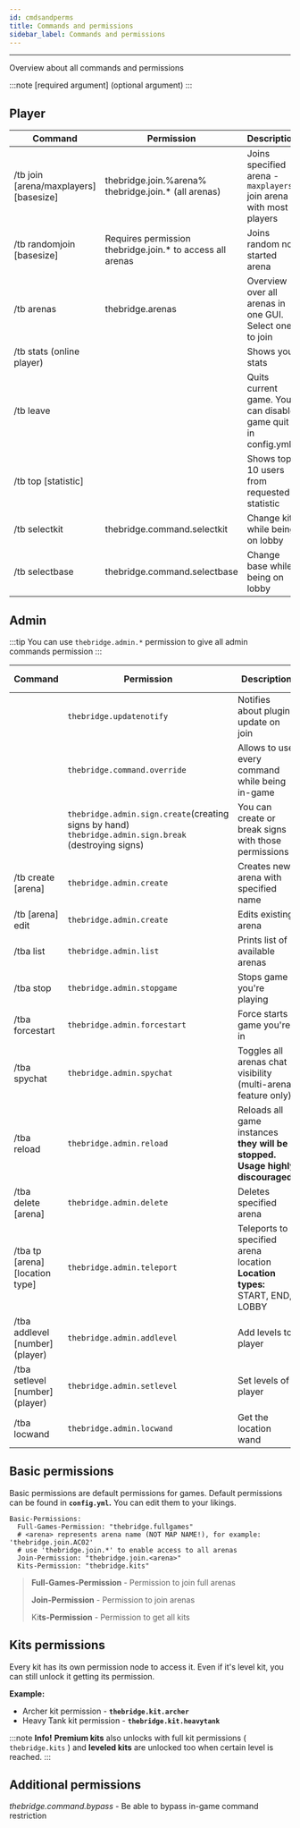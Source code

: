 ```yaml
---
id: cmdsandperms
title: Commands and permissions
sidebar_label: Commands and permissions
---
```

---
Overview about all commands and permissions




:::note
\[required argument\] \(optional argument\)
:::

## Player

| Command                   | Permission                                                | Description                                                 |
|---------------------------|-----------------------------------------------------------|-------------------------------------------------------------|
| /tb join [arena/maxplayers] [basesize]         | thebridge.join.%arena% thebridge.join.* (all arenas)      | Joins specified arena - `maxplayers` join arena with most players                                     |
| /tb randomjoin [basesize]           | Requires permission thebridge.join.* to access all arenas | Joins random not started arena                              |
| /tb arenas                | thebridge.arenas                                          | Overview over all arenas in one GUI. Select one to join     |
| /tb stats (online player) |                                                           | Shows your stats                                            |
| /tb leave                 |                                                           | Quits current game. You can disable game quit in config.yml |
| /tb top [statistic]       |                                                           | Shows top 10 users from requested statistic                 |
| /tb selectkit             | thebridge.command.selectkit                               | Change kit while being on lobby                             |
| /tb selectbase            | thebridge.command.selectbase                              | Change base while being on lobby                            |


## Admin

:::tip
 You can use `thebridge.admin.*` permission to give all admin commands permission
:::

| Command                             | Permission                                                                                                | Description                                                                     | Valid excecutors |
|-------------------------------------|-----------------------------------------------------------------------------------------------------------|---------------------------------------------------------------------------------|------------------|
|                                     | `thebridge.updatenotify`                                                                                  | Notifies about plugin update on join                                            |                  |
|                                     | `thebridge.command.override`                                                                              | Allows to use every command while being in-game                                 |                  |
|                                     | `thebridge.admin.sign.create`\(creating signs by hand\) `thebridge.admin.sign.break` \(destroying signs\) | You can create or break signs with those permissions                            |                  |
| /tb create \[arena\]                | `thebridge.admin.create`                                                                                  | Creates new arena with specified name                                           | Player           |
| /tb \[arena\] edit                  | `thebridge.admin.create`                                                                                  | Edits existing arena                                                            | Player           |
| /tba list                           | `thebridge.admin.list`                                                                                    | Prints list of available arenas                                                 | Player/Console   |
| /tba stop                           | `thebridge.admin.stopgame`                                                                                | Stops game you're playing                                                       | Player           |
| /tba forcestart                     | `thebridge.admin.forcestart`                                                                              | Force starts game you're in                                                     | Player           |
| /tba spychat                        | `thebridge.admin.spychat`                                                                                 | Toggles all arenas chat visibility \(multi-arena feature only\)                 | Player           |
| /tba reload                        | `thebridge.admin.reload`                                                                                  | Reloads all game instances **they will be stopped.  Usage highly discouraged!** | Player/Console   |
| /tba delete \[arena\]               | `thebridge.admin.delete`                                                                                  | Deletes specified arena                                                         | Player           |
| /tba tp \[arena\] \[location type\] | `thebridge.admin.teleport`                                                                                | Teleports to specified arena location **Location types:** START, END, LOBBY     | Player           |
| /tba addlevel \[number\] \(player\) | `thebridge.admin.addlevel`                                                                                | Add levels to player                                                            | Player/Console   |
| /tba setlevel \[number\] \(player\) | `thebridge.admin.setlevel`                                                                                | Set levels of player                                                            | Player/Console   |
| /tba locwand | `thebridge.admin.locwand`                                                                                | Get the location wand                                                            | Player   |

## Basic permissions

Basic permissions are default permissions for games. Default permissions can be found in **`config.yml`.** You can edit them to your likings.

```text
Basic-Permissions:
  Full-Games-Permission: "thebridge.fullgames"
  # <arena> represents arena name (NOT MAP NAME!), for example: 'thebridge.join.AC02'
  # use 'thebridge.join.*' to enable access to all arenas
  Join-Permission: "thebridge.join.<arena>"
  Kits-Permission: "thebridge.kits"
```

> **Full-Games-Permission** - Permission to join full arenas
>
> **Join-Permission** - Permission to join arenas
>
> Ki**ts-Permission** - Permission to get all kits

## Kits permissions

Every kit has its own permission node to access it. Even if it's level kit, you can still unlock it getting its permission.

**Example:**

* Archer kit permission - **`thebridge.kit.archer`**
* Heavy Tank kit permission - **`thebridge.kit.heavytank`**

:::note
**Info!** **Premium kits** also unlocks with full kit permissions \( `thebridge.kits` \) and **leveled kits** are unlocked too when certain level is reached.
:::

## Additional permissions
*thebridge.command.bypass* - Be able to bypass in-game command restriction